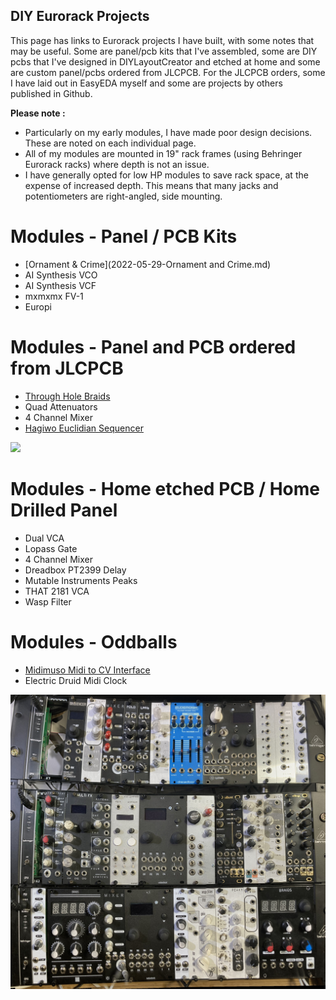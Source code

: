 ## DIY Eurorack Projects

This page has links to Eurorack projects I have built, with some notes that may be useful.
Some are panel/pcb kits that I've assembled, some are DIY pcbs that I've designed in DIYLayoutCreator and etched at home and some are custom panel/pcbs ordered from JLCPCB. For the JLCPCB orders, some I have laid out in EasyEDA myself and some are projects by others published in Github. 

**Please note :**
- Particularly on my early modules, I have made poor design decisions. These are noted on each individual page.
- All of my modules are mounted in 19" rack frames (using Behringer Eurorack racks) where depth is not an issue.
- I have generally opted for low HP modules to save rack space, at the expense of increased depth. This means that many jacks and potentiometers are right-angled, side mounting.  

# Modules - Panel / PCB Kits
- [Ornament & Crime](2022-05-29-Ornament and Crime.md)
- AI Synthesis VCO
- AI Synthesis VCF
- mxmxmx FV-1
- Europi

# Modules - Panel and PCB ordered from JLCPCB
- [Through Hole Braids](braids.md)
- Quad Attenuators
- 4 Channel Mixer 
- [Hagiwo Euclidian Sequencer](2022-05-29-hagiwo-euclidian.md)

![]({{site.baseurl}}//Untitled.jpg)

# Modules - Home etched PCB / Home Drilled Panel
- Dual VCA
- Lopass Gate
- 4 Channel Mixer 
- Dreadbox PT2399 Delay
- Mutable Instruments Peaks
- THAT 2181 VCA
- Wasp Filter

# Modules - Oddballs
- [Midimuso Midi to CV Interface](midimuso.md)
- Electric Druid Midi Clock 

<img src="pano.jpg" usemap="#image_map">
<map name="image_map">
  <area alt="Ornament & Crime" title="Ornament & Crime" href="2022-05-29-Ornament and Crime.md" coords="1398,46,1561,568" shape="rect">
  <area alt="Ornament & Crime" title="Ornament & Crime" href="2022-05-29-Ornament and Crime.md" coords="819,634,1115,1206" shape="rect">
  <area alt="Ornament & Crime" title="Ornament & Crime" href="2022-05-29-Ornament and Crime.md" coords="723,1236,1030,1808" shape="rect">
  <area alt="Through Hole Mutable Braids" title="Through Hole Mutable Braids" href="braids.md" coords="1565,1220,1925,1808" shape="rect">
  <area alt="Through Hole Mutable Braids" title="Through Hole Mutable Braids" href="braids.md" coords="234,1229,599,1826" shape="rect">
  <area alt="Midimuso Eurorack Conversion" title="Midimuso Eurorack Conversion" href="midimuso.md" coords="1561,46,1686,568" shape="rect">
  <area alt="Hagiwo Euclidean Sequencer" title="Hagiwo Euclidean Sequencer" href="2022-05-29-hagiwo-euclidian.md" coords="336,12,448,551" shape="rect">
</map>
